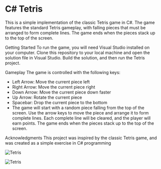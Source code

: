# C# Tetris

This is a simple implementation of the classic Tetris game in C#. The game features the standard Tetris gameplay, with falling pieces that must be arranged to form complete lines. The game ends when the pieces stack up to the top of the screen.

Getting Started
To run the game, you will need Visual Studio installed on your computer. Clone this repository to your local machine and open the solution file in Visual Studio. Build the solution, and then run the Tetris project.

Gameplay
The game is controlled with the following keys:

- Left Arrow: Move the current piece left
- Right Arrow: Move the current piece right
- Down Arrow: Move the current piece down faster
- Up Arrow: Rotate the current piece
- Spacebar: Drop the current piece to the bottom
- The game will start with a random piece falling from the top of the screen. Use the arrow keys to move the piece and arrange it to form complete lines. Each complete line will be cleared, and the player will earn points. The game ends when the pieces stack up to the top of the screen.

Acknowledgments
This project was inspired by the classic Tetris game, and was created as a simple exercise in C# programming

![Tetris](https://res.cloudinary.com/dwl14dsh7/image/upload/v1680439354/cap1_u1j1r7.png "Tetris")

![Tetris](https://res.cloudinary.com/dwl14dsh7/image/upload/v1680439341/cap2_hh1qju.png "Tetris")
